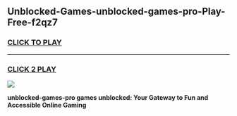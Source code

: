 
## Unblocked-Games-unblocked-games-pro-Play-Free-f2qz7
<h3>
<a href="https://premium76.site?title=unblocked-games-pro&ref=20A">CLICK TO PLAY</a></h3>
<hr>

<h3>
<a href="https://premium76.site?title=unblocked-games-pro&ref=20A">CLICK 2 PLAY</a>
  
</h3>

<a href="https://premium76.site?title=unblocked-games-pro&ref=20A"><img src="https://clearcache.store/games.png"></a>


**unblocked-games-pro games unblocked: Your Gateway to Fun and Accessible Online Gaming**
